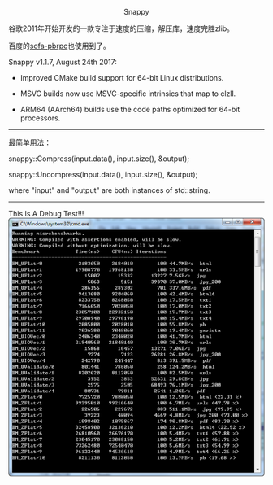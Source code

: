 
<p align="center">Snappy</p>

谷歌2011年开始开发的一款专注于速度的压缩，解压库，速度完胜zlib。

百度的[sofa-pbrpc](https://github.com/baidu/sofa-pbrpc)也使用到了。

Snappy v1.1.7, August 24th 2017:

  * Improved CMake build support for 64-bit Linux distributions.

  * MSVC builds now use MSVC-specific intrinsics that map to clzll.

  * ARM64 (AArch64) builds use the code paths optimized for 64-bit processors.


---

最简单用法：

snappy::Compress(input.data(), input.size(), &output);



snappy::Uncompress(input.data(), input.size(), &output);


where "input" and "output" are both instances of std::string.

---
This Is A Debug Test!!!
![snatshot.png](snatshot.png)



